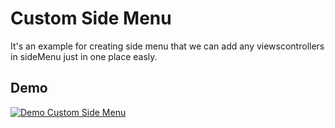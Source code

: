 # Custom Side Menu
It's an example for creating side menu that we can add any viewscontrollers in sideMenu just in one place easly.

## Demo
[![Demo Custom Side Menu](https://j.gifs.com/x6Voy9.gif)](https://youtu.be/3uiirVGeI_0)